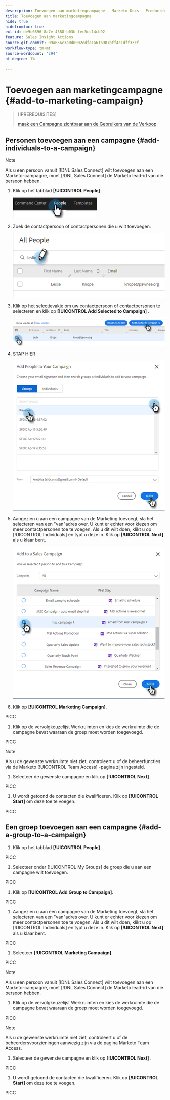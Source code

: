 ```yaml
---
description: Toevoegen aan marketingcampagne - Marketo Docs - Productdocumentatie
title: Toevoegen aan marketingcampagne
hide: true
hidefromtoc: true
exl-id: de9c6896-8a7e-4388-b03b-fec5cc14cb92
feature: Sales Insight Actions
source-git-commit: 09a656c3a0d0002edfa1a61b987bff4c1dff33cf
workflow-type: tm+mt
source-wordcount: '294'
ht-degree: 1%

---
```


# Toevoegen aan marketingcampagne {#add-to-marketing-campaign}

>[!PREREQUISITES]
>
>[ maak een Campagne zichtbaar aan de Gebruikers van de Verkoop ](/help/marketo/product-docs/marketo-sales-insight/actions/marketo/make-a-marketing-campaign-visible-in-sales-insight-actions.md)

## Personen toevoegen aan een campagne {#add-individuals-to-a-campaign}

>[!NOTE]
>
>Als u een persoon vanuit [!DNL Sales Connect] wilt toevoegen aan een Marketo-campagne, moet [!DNL Sales Connect] de Marketo lead-id van die persoon hebben.

1. Klik op het tabblad **[!UICONTROL People]** .

   ![](assets/add-to-marketing-campaign-1.png)

1. Zoek de contactpersoon of contactpersonen die u wilt toevoegen.

   ![](assets/add-to-marketing-campaign-2.png)

1. Klik op het selectievakje om uw contactpersoon of contactpersonen te selecteren en klik op **[!UICONTROL Add Selected to Campaign]** .

   ![](assets/add-to-marketing-campaign-3.png)

1. STAP HIER

   ![](assets/add-to-marketing-campaign-4.png)

1. Aangezien u aan een campagne van de Marketing toevoegt, sla het selecteren van een &quot;van&quot;adres over. U kunt er echter voor kiezen om meer contactpersonen toe te voegen. Als u dit wilt doen, klikt u op [!UICONTROL Individuals] en typt u deze in. Klik op **[!UICONTROL Next]** als u klaar bent.

   ![](assets/add-to-marketing-campaign-5.png)

1. Klik op **[!UICONTROL Marketing Campaign]**.

PICC

1. Klik op de vervolgkeuzelijst Werkruimten en kies de werkruimte die de campagne bevat waaraan de groep moet worden toegevoegd.

PICC

>[!NOTE]
>
>Als u de gewenste werkruimte niet ziet, controleert u of de beheerfuncties via de Marketo [!UICONTROL Team Access] -pagina zijn ingesteld.

1. Selecteer de gewenste campagne en klik op **[!UICONTROL Next]** .

PICC

1. U wordt getoond de contacten die kwalificeren. Klik op **[!UICONTROL Start]** om deze toe te voegen.

PICC

## Een groep toevoegen aan een campagne {#add-a-group-to-a-campaign}

1. Klik op het tabblad **[!UICONTROL People]** .

PICC

1. Selecteer onder [!UICONTROL My Groups] de groep die u aan een campagne wilt toevoegen.

PICC

1. Klik op **[!UICONTROL Add Group to Campaign]**.

PICC

1. Aangezien u aan een campagne van de Marketing toevoegt, sla het selecteren van een &quot;van&quot;adres over. U kunt er echter voor kiezen om meer contactpersonen toe te voegen. Als u dit wilt doen, klikt u op [!UICONTROL Individuals] en typt u deze in. Klik op **[!UICONTROL Next]** als u klaar bent.

PICC

1. Selecteer **[!UICONTROL Marketing Campaign]**.

PICC

>[!NOTE]
>
>Als u een persoon vanuit [!DNL Sales Connect] wilt toevoegen aan een Marketo-campagne, moet [!DNL Sales Connect] de Marketo lead-id van die persoon hebben.

1. Klik op de vervolgkeuzelijst Werkruimten en kies de werkruimte die de campagne bevat waaraan de groep moet worden toegevoegd.

PICC

>[!NOTE]
>
>Als u de gewenste werkruimte niet ziet, controleert u of de beheerdersvoorzieningen aanwezig zijn via de pagina Marketo Team Access.

1. Selecteer de gewenste campagne en klik op **[!UICONTROL Next]** .

PICC

1. U wordt getoond de contacten die kwalificeren. Klik op **[!UICONTROL Start]** om deze toe te voegen.

PICC
